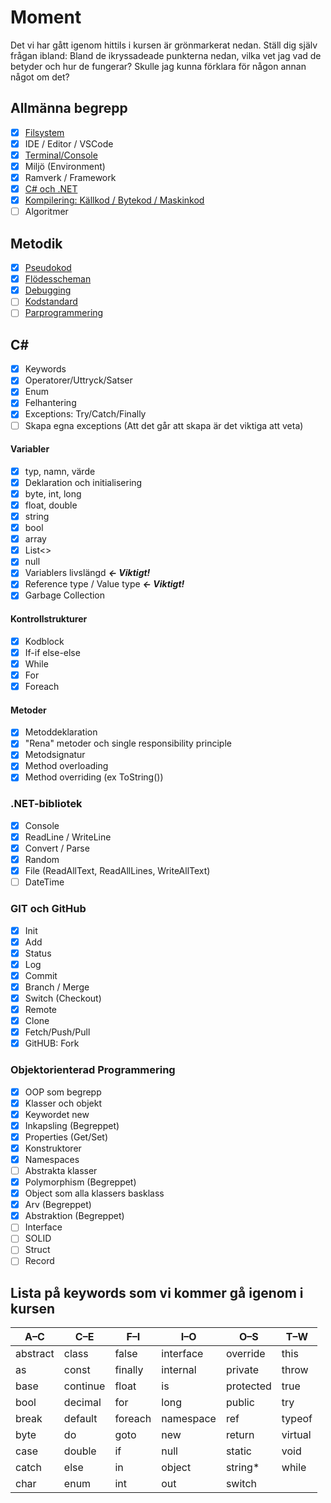 # Moment

Det vi har gått igenom hittils i kursen är grönmarkerat nedan. Ställ dig själv frågan ibland: Bland de ikryssadeade punkterna nedan, vilka vet jag vad de betyder och hur de fungerar? Skulle jag kunna förklara för någon annan något om det?

## **Allmänna begrepp**
- [x] [Filsystem](material/general/datorkunskap/filesystem.md)
- [x] IDE / Editor / VSCode
- [x] [Terminal/Console](material/general/datorkunskap/console.md)
- [x] Miljö (Environment)
- [x] Ramverk / Framework
- [x] [C# och .NET](material/general/dotnet/index.md)
- [x] [Kompilering: Källkod / Bytekod / Maskinkod](material/general/dotnet/compilation.md)
- [ ] Algoritmer

## **Metodik**
- [x] [Pseudokod](material/general/methodology/pseudocode.md)
- [x] [Flödesscheman](material/general/methodology/flowcharts.md)
- [x] [Debugging](material/general/methodology/debugging.md)
- [ ] [Kodstandard](material/general/methodology/codeconventions.md)
- [ ] [Parprogrammering](material/general/methodology/pairprogramming.md)

## **C\#**

- [x] Keywords
- [x] Operatorer/Uttryck/Satser
- [x] Enum
- [x] Felhantering
- [x] Exceptions: Try/Catch/Finally
- [ ] Skapa egna exceptions (Att det går att skapa är det viktiga att veta)

#### Variabler
- [x] typ, namn, värde
- [x] Deklaration och initialisering
- [x] byte, int, long
- [x] float, double
- [x] string
- [x] bool
- [X] array
- [X] List<>
- [x] null
- [X] Variablers livslängd ***<- Viktigt!***
- [X] Reference type / Value type ***<- Viktigt!***
- [X] Garbage Collection

#### Kontrollstrukturer
- [x] Kodblock
- [x] If-if else-else
- [x] While
- [x] For
- [x] Foreach

#### Metoder
- [x] Metoddeklaration
- [x] "Rena" metoder och single responsibility principle
- [x] Metodsignatur
- [x] Method overloading
- [x] Method overriding (ex ToString())

### **.NET-bibliotek**
- [X] Console
- [x] ReadLine / WriteLine
- [x] Convert / Parse
- [X] Random
- [X] File (ReadAllText, ReadAllLines, WriteAllText)
- [ ] DateTime

### GIT och GitHub
- [x] Init
- [x] Add
- [x] Status
- [x] Log
- [x] Commit
- [x] Branch / Merge
- [x] Switch (Checkout)
- [x] Remote
- [x] Clone
- [x] Fetch/Push/Pull
- [x] GitHUB: Fork

### Objektorienterad Programmering
- [x] OOP som begrepp
- [x] Klasser och objekt
- [x] Keywordet new
- [x] Inkapsling (Begreppet)
- [x] Properties (Get/Set)
- [x] Konstruktorer	
- [x] Namespaces
- [ ] Abstrakta klasser
- [x] Polymorphism (Begreppet)
- [x] Object som alla klassers basklass
- [x] Arv (Begreppet)
- [x] Abstraktion (Begreppet)
- [ ] Interface
- [ ] SOLID
- [ ] Struct
- [ ] Record

## Lista på keywords som vi kommer gå igenom i kursen

| A–C      | C–E      | F–I     | I–O       | O–S       | T–W     |
| -------- | -------- | ------- | --------- | --------- | ------- |
| abstract | class    | false   | interface | override  | this    |
| as       | const    | finally | internal  | private   | throw   |
| base     | continue | float   | is        | protected | true    |
| bool     | decimal  | for     | long      | public    | try     |
| break    | default  | foreach | namespace | ref       | typeof  |
| byte     | do       | goto    | new       | return    | virtual |
| case     | double   | if      | null      | static    | void    |
| catch    | else     | in      | object    | string\*  | while   |
| char     | enum     | int     | out       | switch    |         |